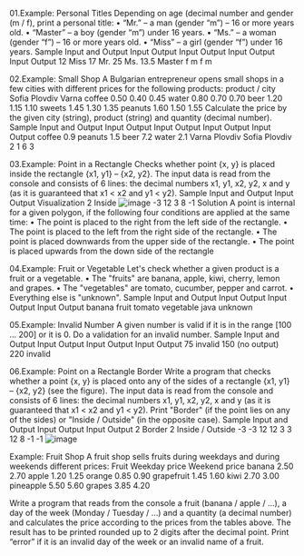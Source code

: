 01.Example: Personal Titles
Depending on age (decimal number and gender (m / f), print a personal title:
• “Mr.” – a man (gender “m”) – 16 or more years old.
• “Master” – a boy (gender “m”) under 16 years.
• “Ms.” – a woman (gender “f”) – 16 or more years old.
• “Miss” – a girl (gender “f”) under 16 years.
Sample Input and Output
Input Output Input Output Input Output Input Output 
12    Miss   17    Mr.    25    Ms.    13.5  Master
f            m            f            m

02.Example: Small Shop
A Bulgarian entrepreneur opens small shops in a few cities with different prices for the following
products:
product / city Sofia Plovdiv Varna 
coffee         0.50  0.40    0.45
water          0.80  0.70    0.70
beer           1.20  1.15    1.10
sweets         1.45  1.30    1.35
peanuts        1.60  1.50    1.55
Calculate the price by the given city (string), product (string) and quantity (decimal number).
Sample Input and Output
Input  Output Input   Output Input  Output Input   Output 
coffee 0.9    peanuts 1.5    beer   7.2    water   2.1
Varna         Plovdiv        Sofia         Plovdiv
2             1              6             3

03.Example: Point in a Rectangle
Checks whether point {x, y} is placed inside the rectangle {x1, y1} – {x2, y2}. The input data is read 
from the console and consists of 6 lines: the decimal numbers x1, y1, x2, y2, x and y (as it is guaranteed 
that x1 < x2 and y1 < y2).
Sample Input and Output
Input Output  Visualization
2     Inside  ![image](https://user-images.githubusercontent.com/7139995/236699500-0d2c82ac-f4b0-4c65-9256-00dd6b8f1232.png)
-3
12
3
8
-1
Solution
A point is internal for a given polygon, if the following four conditions are applied at the same time:
• The point is placed to the right from the left side of the rectangle.
• The point is placed to the left from the right side of the rectangle.
• The point is placed downwards from the upper side of the rectangle.
• The point is placed upwards from the down side of the rectangle

04.Example: Fruit or Vegetable
Let's check whether a given product is a fruit or a vegetable.
• The "fruits" are banana, apple, kiwi, cherry, lemon and grapes.
• The "vegetables" are tomato, cucumber, pepper and carrot.
• Everything else is "unknown".
Sample Input and Output
Input  Output Input  Output     Input Output
banana fruit  tomato vegetable  java  unknown

05.Example: Invalid Number
A given number is valid if it is in the range [100 … 200] or it is 0. Do a validation for an invalid number.
Sample Input and Output
Input Output  Input Output      Input Output
75    invalid 150   (no output) 220   invalid

06.Example: Point on a Rectangle Border
Write a program that checks whether a point {x, y} is placed onto 
any of the sides of a rectangle {x1, y1} – {x2, y2} (see the figure).
The input data is read from the console and consists of 6 lines: 
the decimal numbers x1, y1, x2, y2, x and y (as it is guaranteed 
that x1 < x2 and y1 < y2). Print "Border" (if the point lies on any 
of the sides) or "Inside / Outside" (in the opposite case).
Sample Input and Output
Input Output Input Output 
2     Border 2     Inside / Outside
-3          -3
12           12
3            3
12           8
-1          -1
![image](https://github.com/Sasho80/4.1.ComplexCondition/assets/7139995/4e22282a-839c-42d6-aa56-62ac119d7e5a)

Example: Fruit Shop
A fruit shop sells fruits during weekdays and during weekends different prices:
Fruit      Weekday price Weekend price 
banana     2.50          2.70
apple      1.20          1.25
orange     0.85          0.90
grapefruit 1.45          1.60
kiwi       2.70          3.00
pineapple  5.50          5.60
grapes     3.85          4.20

Write a program that reads from the console a fruit (banana / apple / …), a day of the week (Monday 
/ Tuesday / …) and a quantity (a decimal number) and calculates the price according to the prices from 
the tables above. The result has to be printed rounded up to 2 digits after the decimal point. Print
“error” if it is an invalid day of the week or an invalid name of a fruit.



